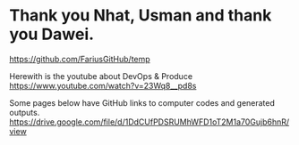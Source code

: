# Thank you Nhat, Usman and thank you Dawei.
https://github.com/FariusGitHub/temp

Herewith is the youtube about DevOps & Produce </br>
https://www.youtube.com/watch?v=23Wq8__pd8s </br>

Some pages below have GitHub links to computer codes and generated outputs.</br> 
https://drive.google.com/file/d/1DdCUfPDSRUMhWFD1oT2M1a70Gujb6hnR/view</br>
